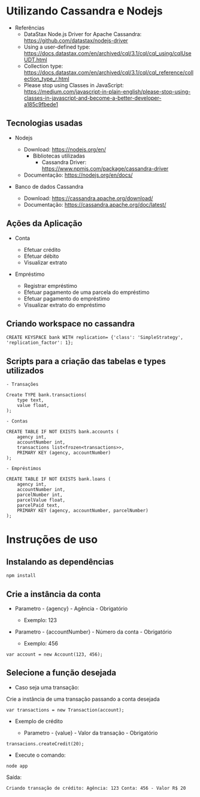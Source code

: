 
# Utilizando Cassandra e Nodejs

- Referências
  - DataStax Node.js Driver for Apache Cassandra: <https://github.com/datastax/nodejs-driver>
  - Using a user-defined type: <https://docs.datastax.com/en/archived/cql/3.1/cql/cql_using/cqlUseUDT.html>
  - Collection type: <https://docs.datastax.com/en/archived/cql/3.1/cql/cql_reference/collection_type_r.html>
  - Please stop using Classes in JavaScript: <https://medium.com/javascript-in-plain-english/please-stop-using-classes-in-javascript-and-become-a-better-developer-a185c9fbede1>

## Tecnologias usadas

- Nodejs
  - Download: <https://nodejs.org/en/>
    - Bibliotecas utilizadas
      - Cassandra Driver: <https://www.npmjs.com/package/cassandra-driver>
  - Documentação: <https://nodejs.org/en/docs/>

- Banco de dados Cassandra
  - Download: <https://cassandra.apache.org/download/>
  - Documentação: <https://cassandra.apache.org/doc/latest/>

## Ações da Aplicação

- Conta
  - Efetuar crédito
  - Efetuar débito
  - Visualizar extrato

- Empréstimo
  - Registrar empréstimo
  - Efetuar pagamento de uma parcela do empréstimo
  - Efetuar pagamento do empréstimo
  - Visualizar extrato do empréstimo

## Criando workspace no cassandra

    CREATE KEYSPACE bank WITH replication= {'class': 'SimpleStrategy', 'replication_factor': 1};

## Scripts para a criação das tabelas e types utilizados

    - Transações

    Create TYPE bank.transactions(
        type text,
        value float,
    );

    - Contas

    CREATE TABLE IF NOT EXISTS bank.accounts (
        agency int,
        accountNumber int,
        transactions list<frozen<transactions>>,
        PRIMARY KEY (agency, accountNumber)
    );

    - Empréstimos

    CREATE TABLE IF NOT EXISTS bank.loans (
        agency int,
        accountNumber int,
        parcelNumber int,
        parcelValue float,
        parcelPaid text,    
        PRIMARY KEY (agency, accountNumber, parcelNumber)
    );

# Instruções de uso

## Instalando as dependências

    npm install

## Crie a instância da conta

- Parametro - {agency} - Agência - Obrigatório

  - Exemplo: 123

- Parametro - {accountNumber} - Número da conta - Obrigatório

  - Exemplo: 456

 `var account = new Account(123, 456);`

## Selecione a função desejada

- Caso seja uma transação:

Crie a instância de uma transação passando a conta desejada

 `var transactions = new Transaction(account);`

- Exemplo de crédito

  - Parametro - {value} -  Valor da transação - Obrigatório

`transacions.createCredit(20);`

- Execute o comando:

`node app`
  
Saída:

    Criando transação de crédito: Agência: 123 Conta: 456 - Valor R$ 20
